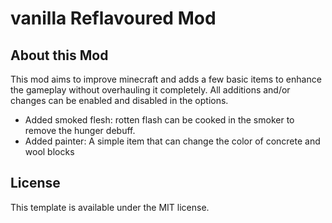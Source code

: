 # vanilla Reflavoured Mod

## About this Mod

This mod aims to improve minecraft and adds a few basic items to enhance the gameplay without overhauling it completely.
All additions and/or changes can be enabled and disabled in the options.

*   Added smoked flesh: rotten flash can be cooked in the smoker to remove the hunger debuff.
*   Added painter: A simple item that can change the color of concrete and wool blocks


## License

This template is available under the MIT license.
